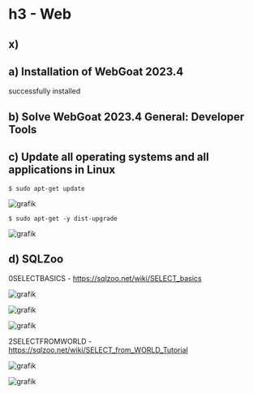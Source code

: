 # h3 - Web

## x)

## a) Installation of WebGoat 2023.4
successfully installed

## b) Solve WebGoat 2023.4 General: Developer Tools

## c) Update all operating systems and all applications in Linux
    $ sudo apt-get update
![grafik](https://github.com/danielginfinland/InformationSecurityCourse/assets/156656492/b759b84d-39aa-4e32-95be-46f9500ef9a5)

    $ sudo apt-get -y dist-upgrade
![grafik](https://github.com/danielginfinland/InformationSecurityCourse/assets/156656492/daefe110-6020-4fb0-8bc2-e06ea6ef4e95)


## d) SQLZoo

0SELECTBASICS - https://sqlzoo.net/wiki/SELECT_basics

![grafik](https://github.com/danielginfinland/InformationSecurityCourse/assets/156656492/4507b642-47ea-44e0-a3e0-51ed501e3e0f)

![grafik](https://github.com/danielginfinland/InformationSecurityCourse/assets/156656492/1ee9919f-6272-4a37-b98b-a09691dc2041)

![grafik](https://github.com/danielginfinland/InformationSecurityCourse/assets/156656492/eb272207-f117-4d62-8dd7-bc81d724dc58)

2SELECTFROMWORLD - https://sqlzoo.net/wiki/SELECT_from_WORLD_Tutorial

![grafik](https://github.com/danielginfinland/InformationSecurityCourse/assets/156656492/240065b0-337a-474a-887d-272ffd70a144)

![grafik](https://github.com/danielginfinland/InformationSecurityCourse/assets/156656492/f5b29f08-e1b9-45b9-afbe-9d997a97cf75)

